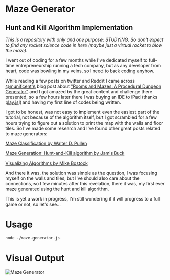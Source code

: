 # Maze Generator
## Hunt and Kill Algorithm Implementation

_This is a repository with only and one purpose: STUDYING. So don't expect to find any rocket science code in here (maybe just a virtual rocket to blow the maze)._

I went out of coding for a few months while I've dedicated myself to full-time entrepreneurship running a tech company, but as any developer from heart, code was bowling in my veins, so I need to back coding anyhow.

While reading a few posts on twitter and Reddit I came across [@munificent's](https://github.com/munificent) blog post about ["Rooms and Mazes: A Procedural Dungeon Generator"](http://journal.stuffwithstuff.com/2014/12/21/rooms-and-mazes/) and I got amazed by the great content and challenge there presented, so a few hours later there I was buying an IDE to iPad (thanks [play.js](https://apps.apple.com/us/app/play-js-javascript-ide/id1423330822)!) and having my first line of codes being written.

I got to be honest, was not easy to implement even the easiest part of the tutorial, not because of the algorithm itself, but I got scrambled for a few hours trying to figure out a solution to print the map with the walls and floor tiles. So I've made some research and I've found other great posts related to maze generators:

[Maze Classification by Walter D. Pullen](http://www.astrolog.org/labyrnth/algrithm.htm)

[Maze Generation: Hunt-and-Kill algorithm by Jamis Buck](http://weblog.jamisbuck.org/2011/1/24/maze-generation-hunt-and-kill-algorithm)

[Visualizing Algorithms by Mike Bostock](https://bost.ocks.org/mike/algorithms/#maze-generation)

And there it was, the solution was simple as the question, I was focusing myself on the walls and tiles, but I've should also care about the connections, so I few minutes after this revelation, there it was, my first ever maze generated using the hunt and kill algorithm.

This is yet a work in progress, I'm still wondering if it will progress to a full game or not, so let's see...

# Usage

`node ./maze-generator.js`

# Visual Output

![Maze Generator](https://github.com/douglasgimli/maze-generator-js/raw/master/src/common/examples/maze-generator-js.gif "Maze Generator")